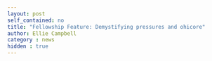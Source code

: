 ```yaml
---
layout: post
self_contained: no
title: "Fellowship Feature: Demystifying pressures and ohicore"
author: Ellie Campbell
category : news 
hidden : true
---
```

